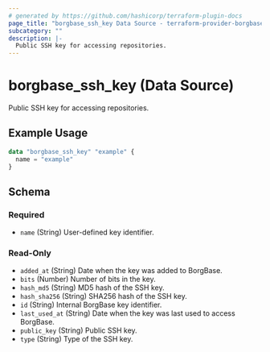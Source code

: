 ```yaml
---
# generated by https://github.com/hashicorp/terraform-plugin-docs
page_title: "borgbase_ssh_key Data Source - terraform-provider-borgbase"
subcategory: ""
description: |-
  Public SSH key for accessing repositories.
---
```


# borgbase_ssh_key (Data Source)

Public SSH key for accessing repositories.

## Example Usage

```terraform
data "borgbase_ssh_key" "example" {
  name = "example"
}
```

<!-- schema generated by tfplugindocs -->
## Schema

### Required

- `name` (String) User-defined key identifier.

### Read-Only

- `added_at` (String) Date when the key was added to BorgBase.
- `bits` (Number) Number of bits in the key.
- `hash_md5` (String) MD5 hash of the SSH key.
- `hash_sha256` (String) SHA256 hash of the SSH key.
- `id` (String) Internal BorgBase key identifier.
- `last_used_at` (String) Date when the key was last used to access BorgBase.
- `public_key` (String) Public SSH key.
- `type` (String) Type of the SSH key.


